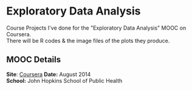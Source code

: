 # Exploratory Data Analysis

Course Projects I've done for the "Exploratory Data Analysis" MOOC on Coursera.  
There will be R codes & the image files of the plots they produce.  

## MOOC Details
__Site__: [Coursera](https://www.coursera.org/course/exdata) 
__Date:__ August 2014  
__School:__ John Hopkins School of Public Health  